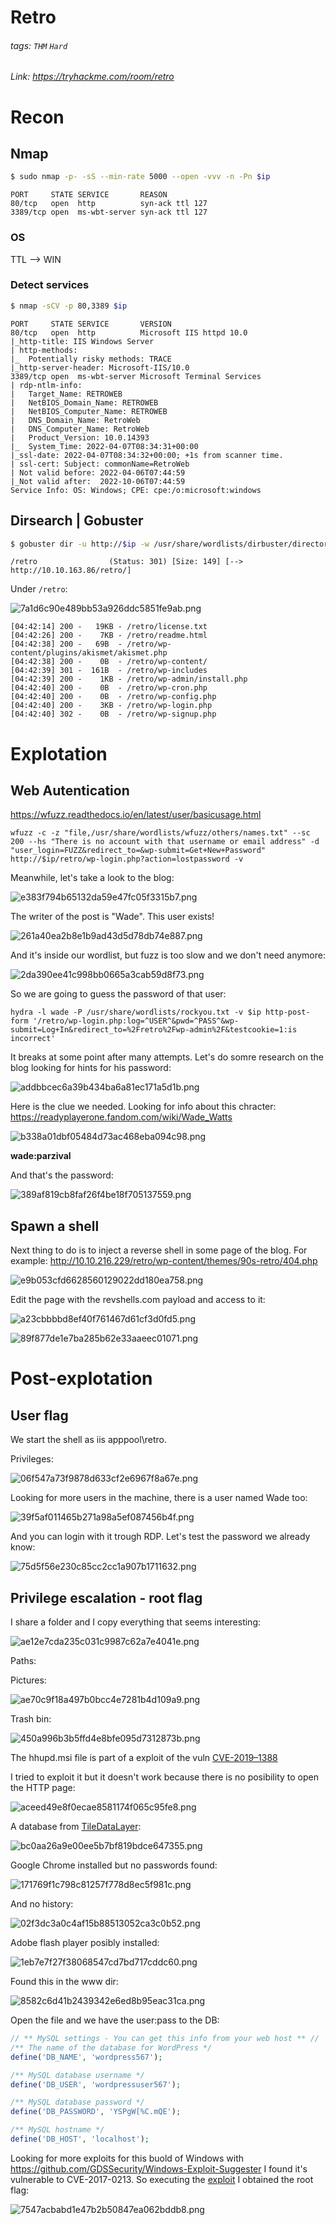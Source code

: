Retro
===
###### tags: `THM` `Hard`
###### Link: https://tryhackme.com/room/retro

# Recon

## Nmap
```bash
$ sudo nmap -p- -sS --min-rate 5000 --open -vvv -n -Pn $ip
```
```
PORT     STATE SERVICE       REASON
80/tcp   open  http          syn-ack ttl 127
3389/tcp open  ms-wbt-server syn-ack ttl 127
```

### OS
TTL --> WIN

### Detect services
```bash
$ nmap -sCV -p 80,3389 $ip
```
```
PORT     STATE SERVICE       VERSION
80/tcp   open  http          Microsoft IIS httpd 10.0
|_http-title: IIS Windows Server
| http-methods:
|_  Potentially risky methods: TRACE
|_http-server-header: Microsoft-IIS/10.0
3389/tcp open  ms-wbt-server Microsoft Terminal Services
| rdp-ntlm-info:
|   Target_Name: RETROWEB
|   NetBIOS_Domain_Name: RETROWEB
|   NetBIOS_Computer_Name: RETROWEB
|   DNS_Domain_Name: RetroWeb
|   DNS_Computer_Name: RetroWeb
|   Product_Version: 10.0.14393
|_  System_Time: 2022-04-07T08:34:31+00:00
|_ssl-date: 2022-04-07T08:34:32+00:00; +1s from scanner time.
| ssl-cert: Subject: commonName=RetroWeb
| Not valid before: 2022-04-06T07:44:59
|_Not valid after:  2022-10-06T07:44:59
Service Info: OS: Windows; CPE: cpe:/o:microsoft:windows
```

## Dirsearch | Gobuster
```bash
$ gobuster dir -u http://$ip -w /usr/share/wordlists/dirbuster/directory-list-2.3-medium.txt
```
```
/retro                (Status: 301) [Size: 149] [--> http://10.10.163.86/retro/]
```

Under `/retro`:

![7a1d6c90e489bb53a926ddc5851fe9ab.png](https://raw.githubusercontent.com/mor88888888/writeups/main/retro/_resources/7a1d6c90e489bb53a926ddc5851fe9ab.png)

```
[04:42:14] 200 -   19KB - /retro/license.txt
[04:42:26] 200 -    7KB - /retro/readme.html
[04:42:38] 200 -   69B  - /retro/wp-content/plugins/akismet/akismet.php
[04:42:38] 200 -    0B  - /retro/wp-content/
[04:42:39] 301 -  161B  - /retro/wp-includes
[04:42:39] 200 -    1KB - /retro/wp-admin/install.php
[04:42:40] 200 -    0B  - /retro/wp-cron.php
[04:42:40] 200 -    0B  - /retro/wp-config.php
[04:42:40] 200 -    3KB - /retro/wp-login.php
[04:42:40] 302 -    0B  - /retro/wp-signup.php
```

# Explotation

## Web Autentication
https://wfuzz.readthedocs.io/en/latest/user/basicusage.html
```
wfuzz -c -z "file,/usr/share/wordlists/wfuzz/others/names.txt" --sc 200 --hs "There is no account with that username or email address" -d "user_login=FUZZ&redirect_to=&wp-submit=Get+New+Password" http://$ip/retro/wp-login.php?action=lostpassword -v
```

Meanwhile, let's take a look to the blog:

![e383f794b65132da59e47fc05f3315b7.png](https://raw.githubusercontent.com/mor88888888/writeups/main/retro/_resources/e383f794b65132da59e47fc05f3315b7.png)

The writer of the post is "Wade". This user exists!

![261a40ea2b8e1b9ad43d5d78db74e887.png](https://raw.githubusercontent.com/mor88888888/writeups/main/retro/_resources/261a40ea2b8e1b9ad43d5d78db74e887.png)

And it's inside our wordlist, but fuzz is too slow and we don't need anymore:

![2da390ee41c998bb0665a3cab59d8f73.png](https://raw.githubusercontent.com/mor88888888/writeups/main/retro/_resources/2da390ee41c998bb0665a3cab59d8f73.png)

So we are going to guess the password of that user:
```
hydra -l wade -P /usr/share/wordlists/rockyou.txt -v $ip http-post-form '/retro/wp-login.php:log=^USER^&pwd=^PASS^&wp-submit=Log+In&redirect_to=%2Fretro%2Fwp-admin%2F&testcookie=1:is incorrect'
```

It breaks at some point after many attempts. Let's do somre research on the blog looking for hints for his password:

![addbbcec6a39b434ba6a81ec171a5d1b.png](https://raw.githubusercontent.com/mor88888888/writeups/main/retro/_resources/addbbcec6a39b434ba6a81ec171a5d1b.png)

Here is the clue we needed. Looking for info about this chracter:
https://readyplayerone.fandom.com/wiki/Wade_Watts

![b338a01dbf05484d73ac468eba094c98.png](https://raw.githubusercontent.com/mor88888888/writeups/main/retro/_resources/b338a01dbf05484d73ac468eba094c98.png)

**wade:parzival**

And that's the password:

![389af819cb8faf26f4be18f705137559.png](https://raw.githubusercontent.com/mor88888888/writeups/main/retro/_resources/389af819cb8faf26f4be18f705137559.png)

## Spawn a shell
Next thing to do is to inject a reverse shell in some page of the blog. For example:
http://10.10.216.229/retro/wp-content/themes/90s-retro/404.php

![e9b053cfd6628560129022dd180ea758.png](https://raw.githubusercontent.com/mor88888888/writeups/main/retro/_resources/e9b053cfd6628560129022dd180ea758.png)

Edit the page with the revshells.com payload and access to it:

![a23cbbbbd8ef40f761467d61cf3d0fd5.png](https://raw.githubusercontent.com/mor88888888/writeups/main/retro/_resources/a23cbbbbd8ef40f761467d61cf3d0fd5.png)

![89f877de1e7ba285b62e33aaeec01071.png](https://raw.githubusercontent.com/mor88888888/writeups/main/retro/_resources/89f877de1e7ba285b62e33aaeec01071.png)

# Post-explotation

## User flag

We start the shell as iis apppool\retro.

Privileges:

![06f547a73f9878d633cf2e6967f8a67e.png](https://raw.githubusercontent.com/mor88888888/writeups/main/retro/_resources/06f547a73f9878d633cf2e6967f8a67e.png)

Looking for more users in the machine, there is a user named Wade too:

![39f5af011465b271a98a5ef087456b4f.png](https://raw.githubusercontent.com/mor88888888/writeups/main/retro/_resources/39f5af011465b271a98a5ef087456b4f.png)

And you can login with it trough RDP. Let's test the password we already know:

![75d5f56e230c85cc2cc1a907b1711632.png](https://raw.githubusercontent.com/mor88888888/writeups/main/retro/_resources/75d5f56e230c85cc2cc1a907b1711632.png)

## Privilege escalation - root flag
I share a folder and I copy everything that seems interesting:

![ae12e7cda235c031c9987c62a7e4041e.png](https://raw.githubusercontent.com/mor88888888/writeups/main/retro/_resources/ae12e7cda235c031c9987c62a7e4041e.png)

Paths:

Pictures:

![ae70c9f18a497b0bcc4e7281b4d109a9.png](https://raw.githubusercontent.com/mor88888888/writeups/main/retro/_resources/ae70c9f18a497b0bcc4e7281b4d109a9.png)

Trash bin:

![450a996b3b5ffd4e8bfe095d7312873b.png](https://raw.githubusercontent.com/mor88888888/writeups/main/retro/_resources/450a996b3b5ffd4e8bfe095d7312873b.png)

The hhupd.msi file is part of a exploit of the vuln [CVE-2019–1388](https://sotharo-meas.medium.com/cve-2019-1388-windows-privilege-escalation-through-uac-22693fa23f5f)

I tried to exploit it but it doesn't work because there is no posibility to open the HTTP page:

![aceed49e8f0ecae8581174f065c95fe8.png](https://raw.githubusercontent.com/mor88888888/writeups/main/retro/_resources/aceed49e8f0ecae8581174f065c95fe8.png)

A database from [TileDataLayer](https://4sysops.com/archives/roaming-profiles-and-start-tiles-tiledatalayer-in-the-windows-10-1703-creators-update/):

![bc0aa26a9e00ee5b7bf819bdce647355.png](https://raw.githubusercontent.com/mor88888888/writeups/main/retro/_resources/bc0aa26a9e00ee5b7bf819bdce647355.png)

Google Chrome installed but no passwords found:

![171769f1c798c81257f778d8ec5f981c.png](https://raw.githubusercontent.com/mor88888888/writeups/main/retro/_resources/171769f1c798c81257f778d8ec5f981c.png)

And no history:

![02f3dc3a0c4af15b88513052ca3c0b52.png](https://raw.githubusercontent.com/mor88888888/writeups/main/retro/_resources/02f3dc3a0c4af15b88513052ca3c0b52.png)

Adobe flash player posibly installed:

![1eb7e7f27f38068547cd7bd717cddc60.png](https://raw.githubusercontent.com/mor88888888/writeups/main/retro/_resources/1eb7e7f27f38068547cd7bd717cddc60.png)

Found this in the www dir:

![8582c6d41b2439342e6ed8b95eac31ca.png](https://raw.githubusercontent.com/mor88888888/writeups/main/retro/_resources/8582c6d41b2439342e6ed8b95eac31ca.png)

Open the file and we have the user:pass to the DB:
```php
// ** MySQL settings - You can get this info from your web host ** //
/** The name of the database for WordPress */
define('DB_NAME', 'wordpress567');

/** MySQL database username */
define('DB_USER', 'wordpressuser567');

/** MySQL database password */
define('DB_PASSWORD', 'YSPgW[%C.mQE');

/** MySQL hostname */
define('DB_HOST', 'localhost');
```

Looking for more exploits for this buold of Windows with https://github.com/GDSSecurity/Windows-Exploit-Suggester I found it's vulnerable to CVE-2017-0213. So executing the [exploit](https://github.com/SecWiki/windows-kernel-exploits/blob/master/CVE-2017-0213/CVE-2017-0213_x86.zip) I obtained the root flag:

![7547acbabd1e47b2b50847ea062bddb8.png](https://raw.githubusercontent.com/mor88888888/writeups/main/retro/_resources/7547acbabd1e47b2b50847ea062bddb8.png)
